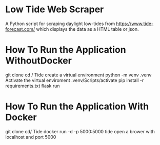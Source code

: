 # Low Tide Web Scraper
A Python script for scraping daylight low-tides from https://www.tide-forecast.com/ which displays the data as a HTML table or json.



# How To Run the Application WithoutDocker
git clone
cd / Tide
create a virtual environment python -m venv .venv
Activate the virtual enviroment .venv/Scripts/activate
pip install -r requirements.txt
flask run

# How To Run the Application With Docker
 git clone
 cd/ Tide
 docker run -d -p 5000:5000 tide
 open a brower with localhost and port 5000
